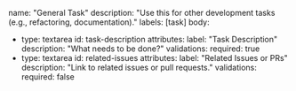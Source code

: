 name: "General Task"
description: "Use this for other development tasks (e.g., refactoring, documentation)."
labels: [task]
body:
  - type: textarea
    id: task-description
    attributes:
      label: "Task Description"
      description: "What needs to be done?"
    validations:
      required: true
  - type: textarea
    id: related-issues
    attributes:
      label: "Related Issues or PRs"
      description: "Link to related issues or pull requests."
    validations:
      required: false
